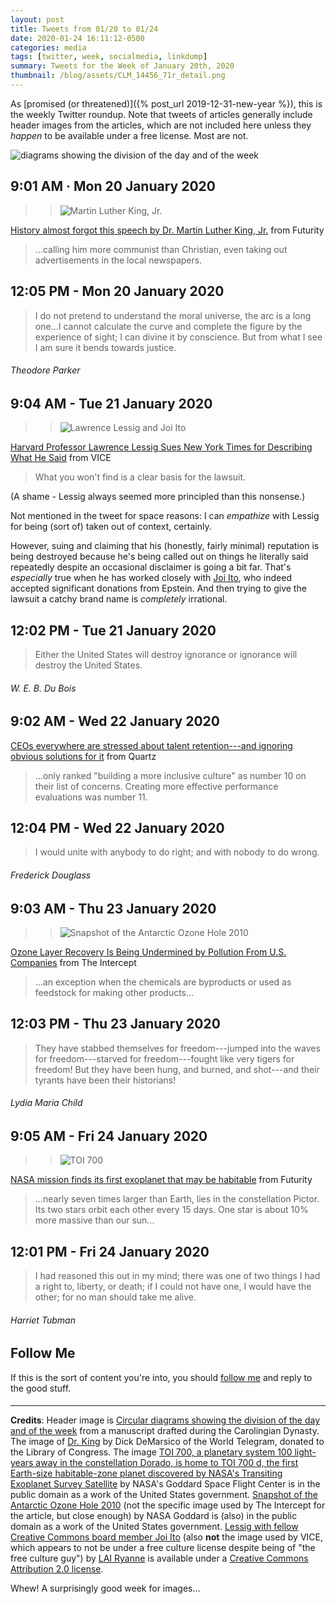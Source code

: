 ```yaml
---
layout: post
title: Tweets from 01/20 to 01/24
date: 2020-01-24 16:11:12-0500
categories: media
tags: [twitter, week, socialmedia, linkdump]
summary: Tweets for the Week of January 20th, 2020
thumbnail: /blog/assets/CLM_14456_71r_detail.png
---
```


As [promised (or threatened)]({% post_url 2019-12-31-new-year %}), this is the weekly Twitter roundup.  Note that tweets of articles generally include header images from the articles, which are not included here unless they *happen* to be available under a free license.  Most are not.

![diagrams showing the division of the day and of the week](/blog/assets/CLM_14456_71r_detail.png "diagrams showing the division of the day and of the week")

## 9:01 AM · Mon 20 January 2020

 > > ![Martin Luther King, Jr.](/blog/assets/Martin_Luther_King_Jr_NYWTS_1600.png "Martin Luther King, Jr.")

[<i class="fab fa-twitter-square"></i>](https://twitter.com/jcolag/status/1219258527773941760) [History almost forgot this speech by Dr. Martin Luther King, Jr.](https://www.futurity.org/martin-luther-king-1966-raleigh-speech-2258392-2/) from Futurity

 > ...calling him more communist than Christian, even taking out advertisements in the local newspapers.

## 12:05 PM - Mon 20 January 2020

[<i class="fab fa-twitter"></i>](https://twitter.com/jcolag/status/1219304832554561538)

 > I do not pretend to understand the moral universe, the arc is a long one...I cannot calculate the curve and complete the figure by the experience of sight; I can divine it by conscience. But from what I see I am sure it bends towards justice.

###### Theodore Parker

## 9:04 AM - Tue 21 January 2020

 > > ![Lawrence Lessig and Joi Ito](/blog/assets/Lawrence_lessig_joi_ito.png "Lawrence Lessig and Joi Ito")

[<i class="fab fa-twitter-square"></i>](https://twitter.com/jcolag/status/1219621670245171205) [Harvard Professor Lawrence Lessig Sues New York Times for Describing What He Said](https://www.vice.com/en_us/article/5dmbx5/harvard-professor-lawrence-lessig-sues-new-york-times-for-describing-what-he-said) from VICE

 > What you won't find is a clear basis for the lawsuit.

(A shame - Lessig always seemed more principled than this nonsense.)

Not mentioned in the tweet for space reasons:  I can *empathize* with Lessig for being (sort of) taken out of context, certainly.

However, suing and claiming that his (honestly, fairly minimal) reputation is being destroyed because he's being called out on things he literally said repeatedly despite an occasional disclaimer is going a bit far.  That's *especially* true when he has worked closely with [Joi Ito](https://en.wikipedia.org/wiki/Joi_Ito), who indeed accepted significant donations from Epstein.  And then trying to give the lawsuit a catchy brand name is *completely* irrational.

## 12:02 PM - Tue 21 January 2020

[<i class="fab fa-twitter"></i>](https://twitter.com/jcolag/status/1219666465428774912)

 > Either the United States will destroy ignorance or ignorance will destroy the United States.

###### W. E. B. Du Bois

## 9:02 AM - Wed 22 January 2020

[<i class="fab fa-twitter-square"></i>](https://twitter.com/jcolag/status/1219983554702000130) [CEOs everywhere are stressed about talent retention---and ignoring obvious solutions for it](https://qz.com/work/1782419/ceos-worried-about-talent-retention-are-overlooking-obvious-solutions/) from Quartz

 > ...only ranked "building a more inclusive culture" as number 10 on their list of concerns. Creating more effective performance evaluations was number 11.

## 12:04 PM - Wed 22 January 2020

[<i class="fab fa-twitter"></i>](https://twitter.com/jcolag/status/1220029356623454209)

 > I would unite with anybody to do right; and with nobody to do wrong.

###### Frederick Douglass

## 9:03 AM - Thu 23 January 2020

 > > ![Snapshot of the Antarctic Ozone Hole 2010](/blog/assets/GSFC_20171208_Archive_e001962~orig.png "Snapshot of the Antarctic Ozone Hole 2010")

[<i class="fab fa-twitter-square"></i>](https://twitter.com/jcolag/status/1220346194154721281) [Ozone Layer Recovery Is Being Undermined by Pollution From U.S. Companies](https://theintercept.com/2020/01/18/ozone-layer-epa-united-states-pollution/) from The Intercept

 > ...an exception when the chemicals are byproducts or used as feedstock for making other products...

## 12:03 PM - Thu 23 January 2020

[<i class="fab fa-twitter"></i>](https://twitter.com/jcolag/status/1220391492730015745)

 > They have stabbed themselves for freedom---jumped into the waves for freedom---starved for freedom---fought like very tigers for freedom! But they have been hung, and burned, and shot---and their tyrants have been their historians!

###### Lydia Maria Child

## 9:05 AM - Fri 24 January 2020

 > > ![TOI 700](/blog/assets/PIA23408-orig.png "TOI 700 - Artist's conception")

[<i class="fab fa-twitter-square"></i>](https://twitter.com/jcolag/status/1220709085927968770) [NASA mission finds its first exoplanet that may be habitable](https://www.futurity.org/habitable-exoplanet-tess-satellite-mission-2254642/) from Futurity

 > ...nearly seven times larger than Earth, lies in the constellation Pictor. Its two stars orbit each other every 15 days. One star is about 10% more massive than our sun...

## 12:01 PM - Fri 24 January 2020

[<i class="fab fa-twitter"></i>](https://twitter.com/jcolag/status/1220753377614843904)

 > I had reasoned this out in my mind; there was one of two things I had a right to, liberty, or death; if I could not have one, I would have the other; for no man should take me alive.

###### Harriet Tubman

## Follow Me

If this is the sort of content you're into, you should [follow me](https://twitter.com/jcolag) and reply to the good stuff.

#### <i class="fab fa-twitter"></i>

* * *

**Credits**:  Header image is [Circular diagrams showing the division of the day and of the week](https://en.wikipedia.org/wiki/Week#/media/File:CLM_14456_71r_detail.jpg) from a manuscript drafted during the Carolingian Dynasty.  The image of [Dr. King](https://commons.wikimedia.org/wiki/File:Martin_Luther_King_Jr_NYWTS.jpg) by Dick DeMarsico of the World Telegram, donated to the Library of Congress.  The image [TOI 700, a planetary system 100 light-years away in the constellation Dorado, is home to TOI 700 d, the first Earth-size habitable-zone planet discovered by NASA's Transiting Exoplanet Survey Satellite](https://images.nasa.gov/details-PIA23408) by NASA's Goddard Space Flight Center is in the public domain as a work of the United States government.  [Snapshot of the Antarctic Ozone Hole 2010](https://images.nasa.gov/details-GSFC_20171208_Archive_e001962) (not the specific image used by The Intercept for the article, but close enough) by NASA Goddard is (also) in the public domain as a work of the United States government.  [Lessig with fellow Creative Commons board member Joi Ito](https://commons.wikimedia.org/wiki/File:Lawrence_lessig,_joi_ito.jpg) (also **not** the image used by VICE, which appears to not be under a free culture license despite being of "the free culture guy") by [LAI Ryanne](https://www.flickr.com/people/96941606@N00) is available under a [Creative Commons Attribution 2.0 license](https://creativecommons.org/licenses/by/2.0/).

Whew!  A surprisingly good week for images...
